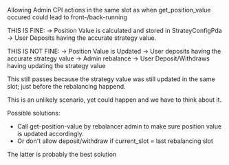 Allowing Admin CPI actions in the same slot as when get_position_value occured could lead to front-/back-running 

THIS IS FINE:
-> Position Value is calculated and stored in StrateyConfigPda
-> User Deposits having the accurate strategy value.

THIS IS NOT FINE:
-> Position Value is Updated
-> User deposits having the accurate strategy value
-> Admin rebalance
-> User Deposit/Withdraws having updating the strategy value 

This still passes because the strategy value was still updated in the same slot; just before the rebalancing happend.

This is an unlikely scenario, yet could happen and we have to think about it.

Possible solutions:
- Call get-position-value by rebalancer admin to make sure position value is updated accordingly.
- Or don't allow deposit/withdraw if current_slot = last rebalancing slot

The latter is probably the best solution
